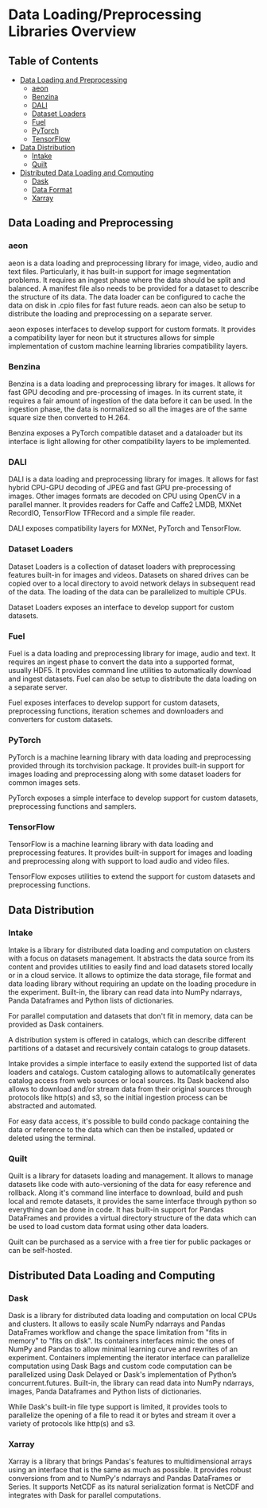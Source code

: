 # Data Loading/Preprocessing Libraries Overview

## Table of Contents
* [Data Loading and Preprocessing](#data-loading-and-preprocessing)
  * [aeon](#aeon)
  * [Benzina](#benzina)
  * [DALI](#dali)
  * [Dataset Loaders](#dataset-loaders)
  * [Fuel](#fuel)
  * [PyTorch](#pytorch)
  * [TensorFlow](#tensorflow)
* [Data Distribution](#data-distribution)
  * [Intake](#intake)
  * [Quilt](#quilt)
* [Distributed Data Loading and Computing](#distributed-data-loading-and-computing)
  * [Dask](#dask)
  * [Data Format](#data-format)
  * [Xarray](#xarray)

## Data Loading and Preprocessing

### aeon
aeon is a data loading and preprocessing library for image, video, audio and text files. Particularly, it has built-in support for image segmentation problems. It requires an ingest phase where the data should be split and balanced. A manifest file also needs to be provided for a dataset to describe the structure of its data. The data loader can be configured to cache the data on disk in .cpio files for fast future reads. aeon can also be setup to distribute the loading and preprocessing on a separate server.

aeon exposes interfaces to develop support for custom formats. It provides a compatibility layer for neon but it structures allows for simple implementation of custom machine learning libraries compatibility layers.

### Benzina
Benzina is a data loading and preprocessing library for images. It allows for fast GPU decoding and pre-processing of images. In its current state, it requires a fair amount of ingestion of the data before it can be used. In the ingestion phase, the data is normalized so all the images are of the same square size then converted to H.264.

Benzina exposes a PyTorch compatible dataset and a dataloader but its interface is light allowing for other compatibility layers to be implemented.

### DALI
DALI is a data loading and preprocessing library for images. It allows for fast hybrid CPU-GPU decoding of JPEG and fast GPU pre-processing of images. Other images formats are decoded on CPU using OpenCV in a parallel manner. It provides readers for Caffe and Caffe2 LMDB, MXNet RecordIO, TensorFlow TFRecord and a simple file reader.

DALI exposes compatibility layers for MXNet, PyTorch and TensorFlow.

### Dataset Loaders
Dataset Loaders is a collection of dataset loaders with preprocessing features built-in for images and videos. Datasets on shared drives can be copied over to a local directory to avoid network delays in subsequent read of the data. The loading of the data can be parallelized to multiple CPUs.

Dataset Loaders exposes an interface to develop support for custom datasets.

### Fuel
Fuel is a data loading and preprocessing library for image, audio and text. It requires an ingest phase to convert the data into a supported format, usually HDF5. It provides command line utilities to automatically download and ingest datasets. Fuel can also be setup to distribute the data loading on a separate server.

Fuel exposes interfaces to develop support for custom datasets, preprocessing functions, iteration schemes and downloaders and converters for custom datasets.

### PyTorch
PyTorch is a machine learning library with data loading and preprocessing provided through its torchvision package. It provides built-in support for images loading and preprocessing along with some dataset loaders for common images sets.

PyTorch exposes a simple interface to develop support for custom datasets, preprocessing functions and samplers.

### TensorFlow
TensorFlow is a machine learning library with data loading and preprocessing features. It provides built-in support for images and loading and preprocessing along with support to load audio and video files.

TensorFlow exposes utilities to extend the support for custom datasets and preprocessing functions.

## Data Distribution

### Intake
Intake is a library for distributed data loading and computation on clusters with a focus on datasets management. It abstracts the data source from its content and provides utilities to easily find and load datasets stored locally or in a cloud service. It allows to optimize the data storage, file format and data loading library without requiring an update on the loading procedure in the experiment. Built-in, the library can read data into NumPy ndarrays, Panda Dataframes and Python lists of dictionaries.

For parallel computation and datasets that don't fit in memory, data can be provided as Dask containers.

A distribution system is offered in catalogs, which can describe different partitions of a dataset and recursively contain catalogs to group datasets. 

Intake provides a simple interface to easily extend the supported list of data loaders and catalogs. Custom cataloging allows to automatilcally generates catalog access from web sources or local sources. Its Dask backend also allows to download and/or stream data from their original sources through protocols like http(s) and s3, so the initial ingestion process can be abstracted and automated.

For easy data access, it's possible to build condo package containing the data or reference to the data which can then be installed, updated or deleted using the terminal.

### Quilt
Quilt is a library for datasets loading and management. It allows to manage datasets like code with auto-versioning of the data for easy reference and rollback. Along it's command line interface to download, build and push local and remote datasets, it provides the same interface through python so everything can be done in code. It has built-in support for Pandas DataFrames and provides a virtual directory structure of the data which can be used to load custom data format using other data loaders.

Quilt can be purchased as a service with a free tier for public packages or can be self-hosted.

## Distributed Data Loading and Computing

### Dask
Dask is a library for distributed data loading and computation on local CPUs and clusters. It allows to easily scale NumPy ndarrays and Pandas DataFrames workflow and change the space limitation from "fits in memory" to "fits on disk". Its containers interfaces mimic the ones of NumPy and Pandas to allow minimal learning curve and rewrites of an experiment. Containers implementing the iterator interface can parallelize computation using Dask Bags and custom code computation can be parallelized using Dask Delayed or Dask's implementation of Python’s concurrent.futures. Built-in, the library can read data into NumPy ndarrays, images, Panda Dataframes and Python lists of dictionaries.

While Dask's built-in file type support is limited, it provides tools to parallelize the opening of a file to read it or bytes and stream it over a variety of protocols like http(s) and s3.

### Xarray
Xarray is a library that brings Pandas's features to multidimensional arrays using an interface that is the same as much as possible. It provides robust conversions from and to NumPy's ndarrays and Pandas DataFrames or Series. It supports NetCDF as its natural serialization format is NetCDF and integrates with Dask for parallel computations.
